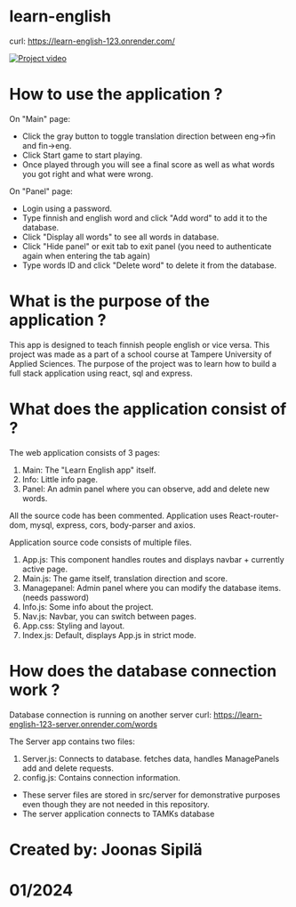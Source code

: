 # learn-english

curl: https://learn-english-123.onrender.com/

[![Project video](https://youtu.be/-CVtge5ls2k?si=wid19M-cofw-hC5H/default.jpg)](https://youtu.be/-CVtge5ls2k?si=YpE-UvDcM9bxJsAl "Project video")

# How to use the application ?

On "Main" page:

- Click the gray button to toggle translation direction between eng->fin and fin->eng.
- Click Start game to start playing.
- Once played through you will see a final score as well as what words you got right and what were wrong.

On "Panel" page:

- Login using a password.
- Type finnish and english word and click "Add word" to add it to the database.
- Click "Display all words" to see all words in database.
- Click "Hide panel" or exit tab to exit panel (you need to authenticate again when entering the tab again)
- Type words ID and click "Delete word" to delete it from the database.

# What is the purpose of the application ?

This app is designed to teach finnish people english or vice versa.
This project was made as a part of a school course at Tampere University of Applied Sciences.
The purpose of the project was to learn how to build a full stack application using react, sql and express.

# What does the application consist of ?

The web application consists of 3 pages:

1. Main: The "Learn English app" itself.
2. Info: Little info page.
3. Panel: An admin panel where you can observe, add and delete new words.

All the source code has been commented.
Application uses React-router-dom, mysql, express, cors, body-parser and axios.

Application source code consists of multiple files.

1. App.js: This component handles routes and displays navbar + currently active page.
2. Main.js: The game itself, translation direction and score.
3. Managepanel: Admin panel where you can modify the database items. (needs password)
4. Info.js: Some info about the project.
5. Nav.js: Navbar, you can switch between pages.
6. App.css: Styling and layout.
7. Index.js: Default, displays App.js in strict mode.

# How does the database connection work ?

Database connection is running on another server
curl: https://learn-english-123-server.onrender.com/words

The Server app contains two files:

1. Server.js: Connects to database. fetches data, handles ManagePanels add and delete requests.
2. config.js: Contains connection information.

- These server files are stored in src/server for demonstrative purposes even though they are not needed in this repository.
- The server application connects to TAMKs database

# Created by: Joonas Sipilä

# 01/2024
